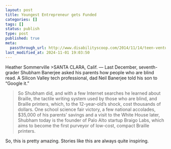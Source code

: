 ```yaml
---
layout: post
title: Youngest Entrepreneur gets Funded
categories: []
tags: []
status: publish
type: post
published: true
meta:
  passthrough_url: http://www.disabilityscoop.com/2014/11/14/teen-venture-capital/19847/
last_modified_at: 2024-11-01 19:03:50
---
```


Heather Sommerville >SANTA CLARA, Calif. — Last December, seventh-grader Shubham Banerjee asked his parents how people who are blind read.
A Silicon Valley tech professional, dad Neil Banerjee told his son to “Google it.”


>So Shubham did, and with a few Internet searches he learned about Braille, the tactile writing system used by those who are blind, and Braille printers, which, to the 12-year-old’s shock, cost thousands of dollars. One school science fair victory, a few national accolades, $35,000 of his parents’ savings and a visit to the White House later, Shubham today is the founder of Palo Alto startup Braigo Labs, which aims to become the first purveyor of low-cost, compact Braille printers.



So, this is pretty amazing. Stories like this are always quite inspiring.
